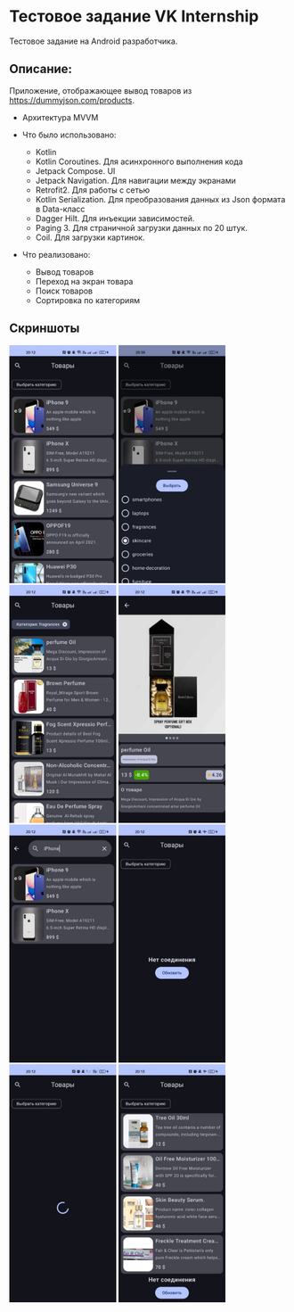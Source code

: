 # Тестовое задание VK Internship

Тестовое задание на Android разработчика. 

## Описание:
Приложение, отображающее вывод товаров из https://dummyjson.com/products. 
* Архитектура MVVM
* Что было использовано:
  * Kotlin 
  * Kotlin Coroutines. Для асинхронного выполнения кода
  * Jetpack Compose. UI
  * Jetpack Navigation. Для навигации между экранами 
  * Retrofit2. Для работы с сетью 
  * Kotlin Serialization. Для преобразования данных из Json формата в Data-класс
  * Dagger Hilt. Для инъекции зависимостей.
  * Paging 3. Для страничной загрузки данных по 20 штук.
  * Coil. Для загрузки картинок.

* Что реализовано:
  * Вывод товаров 
  * Переход на экран товара
  * Поиск товаров
  * Сортировка по категориям 

## Скриншоты 

<img src="/screenshots/1.jpg" width="192" height="427"/> <img src="/screenshots/2.jpg" width="192" height="427"/>
<img src="/screenshots/3.jpg" width="192" height="427"/> <img src="/screenshots/4.jpg" width="192" height="427"/>
<img src="/screenshots/5.jpg" width="192" height="427"/> <img src="/screenshots/6.jpg" width="192" height="427"/>
<img src="/screenshots/7.jpg" width="192" height="427"/> <img src="/screenshots/8.jpg" width="192" height="427"/>

